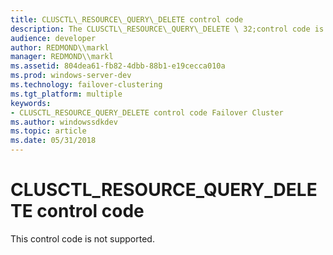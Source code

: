 ```yaml
---
title: CLUSCTL\_RESOURCE\_QUERY\_DELETE control code
description: The CLUSCTL\_RESOURCE\_QUERY\_DELETE \ 32;control code is reserved for future use.
audience: developer
author: REDMOND\\markl
manager: REDMOND\\markl
ms.assetid: 804dea61-fb82-4dbb-88b1-e19cecca010a
ms.prod: windows-server-dev
ms.technology: failover-clustering
ms.tgt_platform: multiple
keywords:
- CLUSCTL_RESOURCE_QUERY_DELETE control code Failover Cluster
ms.author: windowssdkdev
ms.topic: article
ms.date: 05/31/2018
---
```


# CLUSCTL\_RESOURCE\_QUERY\_DELETE control code

This control code is not supported.

 

 




